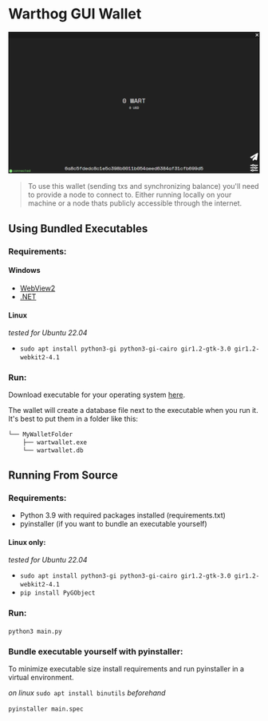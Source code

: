 # Warthog GUI Wallet

![wallet overview](./docs/img/wallet.png)

> To use this wallet (sending txs and synchronizing balance) you'll need to provide a node to connect to. Either running locally on your machine or a node thats publicly accessible through the internet.

## Using Bundled Executables

### Requirements:

#### Windows
- [WebView2](https://go.microsoft.com/fwlink/p/?LinkId=2124703)
- [.NET](https://dotnet.microsoft.com/en-us/download/dotnet-framework/net462)

#### Linux
*tested for Ubuntu 22.04*
- `sudo apt install python3-gi python3-gi-cairo gir1.2-gtk-3.0 gir1.2-webkit2-4.1`

### Run:
Download executable for your operating system [here]().

The wallet will create a database file next to the executable when you run it.
It's best to put them in a folder like this:
```
└── MyWalletFolder
    ├── wartwallet.exe
    └── wartwallet.db
```

## Running From Source

### Requirements:
- Python 3.9 with required packages installed (requirements.txt)
- pyinstaller (if you want to bundle an executable yourself)

#### Linux only:
*tested for Ubuntu 22.04*
- `sudo apt install python3-gi python3-gi-cairo gir1.2-gtk-3.0 gir1.2-webkit2-4.1`
- `pip install PyGObject`

### Run:
`python3 main.py`

### Bundle executable yourself with pyinstaller:
To minimize executable size install requirements and run pyinstaller in a virtual environment.

*on linux* `sudo apt install binutils` *beforehand*

`pyinstaller main.spec`

